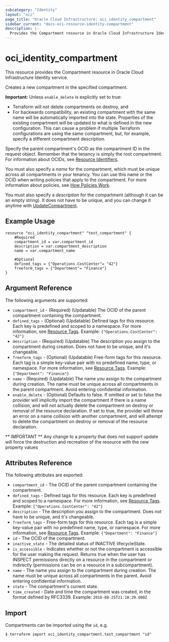 ```yaml
---
subcategory: "Identity"
layout: "oci"
page_title: "Oracle Cloud Infrastructure: oci_identity_compartment"
sidebar_current: "docs-oci-resource-identity-compartment"
description: |-
  Provides the Compartment resource in Oracle Cloud Infrastructure Identity service
---
```


# oci_identity_compartment
This resource provides the Compartment resource in Oracle Cloud Infrastructure Identity service.

Creates a new compartment in the specified compartment.

**Important:** Unless `enable_delete` is explicitly set to true:
* Terraform will not delete compartments on destroy, and
* For backwards compatibility, an existing compartment with the same name will be automatically imported into the state. Properties of the existing compartment will be updated to what is defined in the new configuration. This can cause a problem if multiple Terraform configurations are using the same compartment, but, for example, specify a different compartment description.

Specify the parent compartment's OCID as the compartment ID in the request object. Remember that the tenancy
is simply the root compartment. For information about OCIDs, see
[Resource Identifiers](https://docs.cloud.oracle.com/iaas/Content/General/Concepts/identifiers.htm).

You must also specify a *name* for the compartment, which must be unique across all compartments in
your tenancy. You can use this name or the OCID when writing policies that apply
to the compartment. For more information about policies, see
[How Policies Work](https://docs.cloud.oracle.com/iaas/Content/Identity/Concepts/policies.htm).

You must also specify a *description* for the compartment (although it can be an empty string). It does
not have to be unique, and you can change it anytime with
[UpdateCompartment](https://docs.cloud.oracle.com/iaas/api/#/en/identity/20160918/Compartment/UpdateCompartment).


## Example Usage

```hcl
resource "oci_identity_compartment" "test_compartment" {
	#Required
	compartment_id = var.compartment_id
	description = var.compartment_description
	name = var.compartment_name

	#Optional
	defined_tags = {"Operations.CostCenter"= "42"}
	freeform_tags = {"Department"= "Finance"}
}
```

## Argument Reference

The following arguments are supported:

* `compartment_id` - (Required) (Updatable) The OCID of the parent compartment containing the compartment.
* `defined_tags` - (Optional) (Updatable) Defined tags for this resource. Each key is predefined and scoped to a namespace. For more information, see [Resource Tags](https://docs.cloud.oracle.com/iaas/Content/General/Concepts/resourcetags.htm). Example: `{"Operations.CostCenter": "42"}` 
* `description` - (Required) (Updatable) The description you assign to the compartment during creation. Does not have to be unique, and it's changeable. 
* `freeform_tags` - (Optional) (Updatable) Free-form tags for this resource. Each tag is a simple key-value pair with no predefined name, type, or namespace. For more information, see [Resource Tags](https://docs.cloud.oracle.com/iaas/Content/General/Concepts/resourcetags.htm). Example: `{"Department": "Finance"}` 
* `name` - (Required) (Updatable) The name you assign to the compartment during creation. The name must be unique across all compartments in the parent compartment. Avoid entering confidential information. 
* `enable_delete` - (Optional) Defaults to false. If omitted or set to false the provider will implicitly import the compartment if there is a name collision, and will not actually delete the compartment on destroy or removal of the resource declaration. If set to true, the provider will throw an error on a name collision with another compartment, and will attempt to delete the compartment on destroy or removal of the resource declaration.


** IMPORTANT **
Any change to a property that does not support update will force the destruction and recreation of the resource with the new property values

## Attributes Reference

The following attributes are exported:

* `compartment_id` - The OCID of the parent compartment containing the compartment.
* `defined_tags` - Defined tags for this resource. Each key is predefined and scoped to a namespace. For more information, see [Resource Tags](https://docs.cloud.oracle.com/iaas/Content/General/Concepts/resourcetags.htm). Example: `{"Operations.CostCenter": "42"}` 
* `description` - The description you assign to the compartment. Does not have to be unique, and it's changeable.
* `freeform_tags` - Free-form tags for this resource. Each tag is a simple key-value pair with no predefined name, type, or namespace. For more information, see [Resource Tags](https://docs.cloud.oracle.com/iaas/Content/General/Concepts/resourcetags.htm). Example: `{"Department": "Finance"}` 
* `id` - The OCID of the compartment.
* `inactive_state` - The detailed status of INACTIVE lifecycleState.
* `is_accessible` - Indicates whether or not the compartment is accessible for the user making the request. Returns true when the user has INSPECT permissions directly on a resource in the compartment or indirectly (permissions can be on a resource in a subcompartment). 
* `name` - The name you assign to the compartment during creation. The name must be unique across all compartments in the parent. Avoid entering confidential information. 
* `state` - The compartment's current state.
* `time_created` - Date and time the compartment was created, in the format defined by RFC3339.  Example: `2016-08-25T21:10:29.600Z` 

## Import

Compartments can be imported using the `id`, e.g.

```
$ terraform import oci_identity_compartment.test_compartment "id"
```

